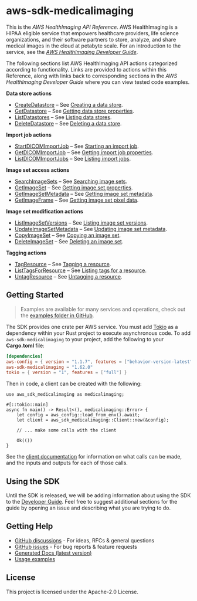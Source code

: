 # aws-sdk-medicalimaging

This is the _AWS HealthImaging API Reference_. AWS HealthImaging is a HIPAA eligible service that empowers healthcare providers, life science organizations, and their software partners to store, analyze, and share medical images in the cloud at petabyte scale. For an introduction to the service, see the [_AWS HealthImaging Developer Guide_](https://docs.aws.amazon.com/healthimaging/latest/devguide/what-is.html).

The following sections list AWS HealthImaging API actions categorized according to functionality. Links are provided to actions within this Reference, along with links back to corresponding sections in the _AWS HealthImaging Developer Guide_ where you can view tested code examples.

__Data store actions__
  - [CreateDatastore](https://docs.aws.amazon.com/healthimaging/latest/APIReference/API_CreateDatastore.html) – See [Creating a data store](https://docs.aws.amazon.com/healthimaging/latest/devguide/create-data-store.html).
  - [GetDatastore](https://docs.aws.amazon.com/healthimaging/latest/APIReference/API_GetDatastore.html) – See [Getting data store properties](https://docs.aws.amazon.com/healthimaging/latest/devguide/get-data-store.html).
  - [ListDatastores](https://docs.aws.amazon.com/healthimaging/latest/APIReference/API_ListDatastores.html) – See [Listing data stores](https://docs.aws.amazon.com/healthimaging/latest/devguide/list-data-stores.html).
  - [DeleteDatastore](https://docs.aws.amazon.com/healthimaging/latest/APIReference/API_DeleteDatastore.html) – See [Deleting a data store](https://docs.aws.amazon.com/healthimaging/latest/devguide/delete-data-store.html).

__Import job actions__
  - [StartDICOMImportJob](https://docs.aws.amazon.com/healthimaging/latest/APIReference/API_StartDICOMImportJob.html) – See [Starting an import job](https://docs.aws.amazon.com/healthimaging/latest/devguide/start-dicom-import-job.html).
  - [GetDICOMImportJob](https://docs.aws.amazon.com/healthimaging/latest/APIReference/API_GetDICOMImportJob.html) – See [Getting import job properties](https://docs.aws.amazon.com/healthimaging/latest/devguide/get-dicom-import-job.html).
  - [ListDICOMImportJobs](https://docs.aws.amazon.com/healthimaging/latest/APIReference/API_ListDICOMImportJobs.html) – See [Listing import jobs](https://docs.aws.amazon.com/healthimaging/latest/devguide/list-dicom-import-jobs.html).

__Image set access actions__
  - [SearchImageSets](https://docs.aws.amazon.com/healthimaging/latest/APIReference/API_SearchImageSets.html) – See [Searching image sets](https://docs.aws.amazon.com/healthimaging/latest/devguide/search-image-sets.html).
  - [GetImageSet](https://docs.aws.amazon.com/healthimaging/latest/APIReference/API_GetImageSet.html) – See [Getting image set properties](https://docs.aws.amazon.com/healthimaging/latest/devguide/get-image-set-properties.html).
  - [GetImageSetMetadata](https://docs.aws.amazon.com/healthimaging/latest/APIReference/API_GetImageSetMetadata.html) – See [Getting image set metadata](https://docs.aws.amazon.com/healthimaging/latest/devguide/get-image-set-metadata.html).
  - [GetImageFrame](https://docs.aws.amazon.com/healthimaging/latest/APIReference/API_GetImageFrame.html) – See [Getting image set pixel data](https://docs.aws.amazon.com/healthimaging/latest/devguide/get-image-frame.html).

__Image set modification actions__
  - [ListImageSetVersions](https://docs.aws.amazon.com/healthimaging/latest/APIReference/API_ListImageSetVersions.html) – See [Listing image set versions](https://docs.aws.amazon.com/healthimaging/latest/devguide/list-image-set-versions.html).
  - [UpdateImageSetMetadata](https://docs.aws.amazon.com/healthimaging/latest/APIReference/API_UpdateImageSetMetadata.html) – See [Updating image set metadata](https://docs.aws.amazon.com/healthimaging/latest/devguide/update-image-set-metadata.html).
  - [CopyImageSet](https://docs.aws.amazon.com/healthimaging/latest/APIReference/API_CopyImageSet.html) – See [Copying an image set](https://docs.aws.amazon.com/healthimaging/latest/devguide/copy-image-set.html).
  - [DeleteImageSet](https://docs.aws.amazon.com/healthimaging/latest/APIReference/API_DeleteImageSet.html) – See [Deleting an image set](https://docs.aws.amazon.com/healthimaging/latest/devguide/delete-image-set.html).

__Tagging actions__
  - [TagResource](https://docs.aws.amazon.com/healthimaging/latest/APIReference/API_TagResource.html) – See [Tagging a resource](https://docs.aws.amazon.com/healthimaging/latest/devguide/tag-resource.html).
  - [ListTagsForResource](https://docs.aws.amazon.com/healthimaging/latest/APIReference/API_ListTagsForResource.html) – See [Listing tags for a resource](https://docs.aws.amazon.com/healthimaging/latest/devguide/list-tag-resource.html).
  - [UntagResource](https://docs.aws.amazon.com/healthimaging/latest/APIReference/API_UntagResource.html) – See [Untagging a resource](https://docs.aws.amazon.com/healthimaging/latest/devguide/untag-resource.html).

## Getting Started

> Examples are available for many services and operations, check out the
> [examples folder in GitHub](https://github.com/awslabs/aws-sdk-rust/tree/main/examples).

The SDK provides one crate per AWS service. You must add [Tokio](https://crates.io/crates/tokio)
as a dependency within your Rust project to execute asynchronous code. To add `aws-sdk-medicalimaging` to
your project, add the following to your **Cargo.toml** file:

```toml
[dependencies]
aws-config = { version = "1.1.7", features = ["behavior-version-latest"] }
aws-sdk-medicalimaging = "1.62.0"
tokio = { version = "1", features = ["full"] }
```

Then in code, a client can be created with the following:

```rust,no_run
use aws_sdk_medicalimaging as medicalimaging;

#[::tokio::main]
async fn main() -> Result<(), medicalimaging::Error> {
    let config = aws_config::load_from_env().await;
    let client = aws_sdk_medicalimaging::Client::new(&config);

    // ... make some calls with the client

    Ok(())
}
```

See the [client documentation](https://docs.rs/aws-sdk-medicalimaging/latest/aws_sdk_medicalimaging/client/struct.Client.html)
for information on what calls can be made, and the inputs and outputs for each of those calls.

## Using the SDK

Until the SDK is released, we will be adding information about using the SDK to the
[Developer Guide](https://docs.aws.amazon.com/sdk-for-rust/latest/dg/welcome.html). Feel free to suggest
additional sections for the guide by opening an issue and describing what you are trying to do.

## Getting Help

* [GitHub discussions](https://github.com/awslabs/aws-sdk-rust/discussions) - For ideas, RFCs & general questions
* [GitHub issues](https://github.com/awslabs/aws-sdk-rust/issues/new/choose) - For bug reports & feature requests
* [Generated Docs (latest version)](https://awslabs.github.io/aws-sdk-rust/)
* [Usage examples](https://github.com/awslabs/aws-sdk-rust/tree/main/examples)

## License

This project is licensed under the Apache-2.0 License.

